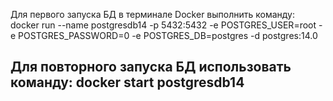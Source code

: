 Для первого запуска БД в терминале Docker выполнить команду:
docker run --name postgresdb14  -p 5432:5432 -e POSTGRES_USER=root -e POSTGRES_PASSWORD=0 -e POSTGRES_DB=postgres -d postgres:14.0

Для повторного запуска БД использовать команду:
docker start postgresdb14
---

